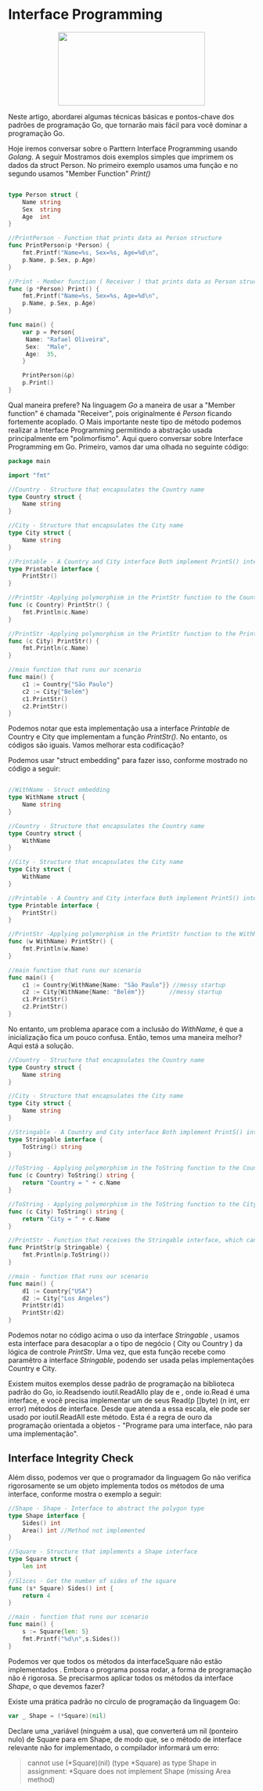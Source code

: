 # Interface Programming

<p align="center"><img src="interface_programming.png?raw=true" width="300" height="150"></p>

Neste artigo, abordarei algumas técnicas básicas e pontos-chave dos padrões de programação Go,
que tornarão mais fácil para você dominar a programação Go.

Hoje iremos conversar sobre o Parttern Interface Programming usando *Golang*.
A seguir Mostramos dois exemplos simples que imprimem os dados da struct Person.
No primeiro exemplo usamos uma função e no segundo usamos "Member Function" *Print()*

```go

type Person struct {
    Name string
    Sex  string
    Age  int
}

//PrintPerson - Function that prints data as Person structure
func PrintPerson(p *Person) {
	fmt.Printf("Name=%s, Sex=%s, Age=%d\n",
	p.Name, p.Sex, p.Age)
}

//Print - Member function ( Receiver ) that prints data as Person structure
func (p *Person) Print() {
    fmt.Printf("Name=%s, Sex=%s, Age=%d\n",
    p.Name, p.Sex, p.Age)
}

func main() {
    var p = Person{
   	 Name: "Rafael Oliveira",
   	 Sex:  "Male",
   	 Age:  35,
    }

    PrintPerson(&p)
    p.Print()
}
```
Qual maneira prefere? Na linguagem *Go* a maneira de usar a "Member function" é chamada "Receiver", pois originalmente é *Person* ficando fortemente acoplado.
O Mais importante neste tipo de método podemos realizar a Interface Programming permitindo a abstração usada principalmente em "polimorfismo".
Aqui quero conversar sobre Interface Programming em Go.
Primeiro, vamos dar uma olhada no seguinte código:

```go
package main

import "fmt"

//Country - Structure that encapsulates the Country name
type Country struct {
	Name string
}

//City - Structure that encapsulates the City name
type City struct {
	Name string
}

//Printable - A Country and City interface Both implement PrintS() interface methods and produce themselves.
type Printable interface {
	PrintStr()
}

//PrintStr -Applying polymorphism in the PrintStr function to the Country structure
func (c Country) PrintStr() {
	fmt.Println(c.Name)
}

//PrintStr -Applying polymorphism in the PrintStr function to the PrintStr structure
func (c City) PrintStr() {
	fmt.Println(c.Name)
}

//main function that runs our scenario
func main() {
	c1 := Country{"São Paulo"}
	c2 := City{"Belém"}
	c1.PrintStr()
	c2.PrintStr()
}

```

Podemos notar que esta implementação usa a interface *Printable* de Country e City que implementam a função
*PrintStr()*. No entanto, os códigos são iguais. Vamos melhorar esta codificação?

Podemos usar "struct embedding" para fazer isso, conforme mostrado no código a seguir:

```go

//WithName - Struct embedding
type WithName struct {
	Name string
}

//Country - Structure that encapsulates the Country name
type Country struct {
	WithName
}

//City - Structure that encapsulates the City name
type City struct {
	WithName
}

//Printable - A Country and City interface Both implement PrintS() interface methods and produce themselves.
type Printable interface {
	PrintStr()
}

//PrintStr -Applying polymorphism in the PrintStr function to the WithName structure
func (w WithName) PrintStr() {
	fmt.Println(w.Name)
}

//main function that runs our scenario
func main() {
	c1 := Country{WithName{Name: "São Paulo"}} //messy startup
	c2 := City{WithName{Name: "Belém"}}       //messy startup
	c1.PrintStr()
	c2.PrintStr()
}
```

No entanto, um problema aparace com a inclusão do *WithName*, é que a inicialização fica um pouco confusa.
Então, temos uma maneira melhor? Aqui está a solução.

````go
//Country - Structure that encapsulates the Country name
type Country struct {
	Name string
}

//City - Structure that encapsulates the City name
type City struct {
	Name string
}

//Stringable - A Country and City interface Both implement PrintS() interface methods and produce themselves.
type Stringable interface {
	ToString() string
}

//ToString - Applying polymorphism in the ToString function to the Country structure
func (c Country) ToString() string {
	return "Country = " + c.Name
}

//ToString - Applying polymorphism in the ToString function to the City structure
func (c City) ToString() string {
	return "City = " + c.Name
}

//PrintStr - Function that receives the Stringable interface, which can be used by Country and City implementations
func PrintStr(p Stringable) {
	fmt.Println(p.ToString())
}

//main - function that runs our scenario
func main() {
	d1 := Country{"USA"}
	d2 := City{"Los Angeles"}
	PrintStr(d1)
	PrintStr(d2)
}
````

Podemos notar no código acima o uso da interface *Stringable* , usamos esta interface para desacoplar a o tipo de negócio ( City ou Country )
da lógica de controle *PrintStr*. Uma vez, que esta função recebe como paramêtro a interface *Stringable*, podendo ser usada pelas implementações Country e City.

Existem muitos exemplos desse padrão de programação na biblioteca padrão do Go, io.Readsendo ioutil.ReadAllo play de e , 
onde io.Read é uma interface, e você precisa implementar um de seus Read(p []byte) (n int, err error) métodos de interface.
Desde que atenda a essa escala, ele pode ser usado por ioutil.ReadAll este método.
Esta é a regra de ouro da programação orientada a objetos - "Programe para uma interface, não para uma implementação".

## Interface Integrity Check

Além disso, podemos ver que o programador da linguagem Go não verifica rigorosamente se um objeto implementa todos 
os métodos de uma interface, conforme mostra o exemplo a seguir:

```go
//Shape - Shape - Interface to abstract the polygon type
type Shape interface {
    Sides() int
    Area() int //Method not implemented
}

//Square - Structure that implements a Shape interface
type Square struct {
    len int
}
//Slices - Get the number of sides of the square
func (s* Square) Sides() int {
    return 4
}

//main - function that runs our scenario
func main() {
    s := Square{len: 5}
    fmt.Printf("%d\n",s.Sides())
}
```

Podemos ver que todos os métodos da interfaceSquare não estão implementados . 
Embora o programa possa rodar, a forma de programação não é rigorosa. Se precisarmos aplicar todos os métodos da interface *Shape*,
o que devemos fazer?

Existe uma prática padrão no círculo de programação da linguagem Go:

````go
var _ Shape = (*Square)(nil)
````

Declare uma _variável (ninguém a usa), que converterá um nil (ponteiro nulo)  de Square para em Shape, de modo que,
se o método de interface relevante não for implementado, o compilador informará um erro:

>cannot use (*Square)(nil) (type *Square) as type Shape in assignment: *Square does not implement Shape (missing Area method)
